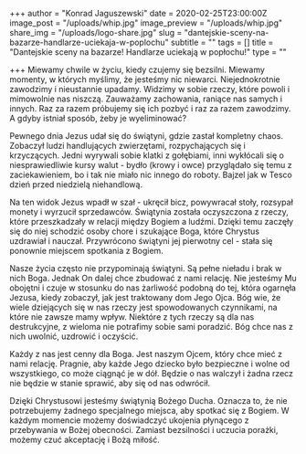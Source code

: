 +++
author = "Konrad Jaguszewski"
date = 2020-02-25T23:00:00Z
image_post = "/uploads/whip.jpg"
image_preview = "/uploads/whip.jpg"
share_img = "/uploads/logo-share.jpg"
slug = "dantejskie-sceny-na-bazarze-handlarze-uciekaja-w-poplochu"
subtitle = ""
tags = []
title = "Dantejskie sceny na bazarze! Handlarze uciekają w popłochu!"
type = ""

+++
Miewamy chwile w życiu, kiedy czujemy się bezsilni. Miewamy momenty, w których myślimy, że jesteśmy nic niewarci. Niejednokrotnie zawodzimy i nieustannie upadamy. Widzimy w sobie rzeczy, które powoli i mimowolnie nas niszczą. Zauważamy zachowania, raniące nas samych i innych. Raz za razem próbujemy się ich pozbyć i raz za razem zawodzimy. A gdyby istniał sposób, żeby je wyeliminować?

Pewnego dnia Jezus udał się do świątyni, gdzie zastał kompletny chaos. Zobaczył ludzi handlujących zwierzętami, rozpychających się i krzyczących. Jedni wyrywali sobie klatki z gołębiami, inni wykłócali się o niesprawiedliwie kursy walut - bydło (krowy i owce) przyglądało się temu z zaciekawieniem, bo i tak nie miało nic innego do roboty. Bajzel jak w Tesco dzień przed niedzielą niehandlową.

Na ten widok Jezus wpadł w szał - ukręcił bicz, powywracał stoły, rozsypał monety i wyrzucił sprzedawców. Świątynia została oczyszczona z rzeczy, które przeszkadzały w relacji między Bogiem a ludźmi. Dzięki temu zaczęły się do niej schodzić osoby chore i szukające Boga, które Chrystus uzdrawiał i nauczał. Przywrócono świątyni jej pierwotny cel - stała się ponownie miejscem spotkania z Bogiem.

Nasze życia często nie przypominają świątyni. Są pełne nieładu i brak w nich Boga. Jednak On dalej chce zbudować z nami relację. Nie jesteśmy Mu obojętni i czuje w stosunku do nas żarliwość podobną do tej, która ogarnęła Jezusa, kiedy zobaczył, jak jest traktowany dom Jego Ojca. Bóg wie, że wiele dziejących się w nas rzeczy jest spowodowanych czynnikami, na które nie zawsze mamy wpływ. Niektóre z tych rzeczy są dla nas destrukcyjne, z wieloma nie potrafimy sobie sami poradzić. Bóg chce nas z nich uwolnić, uzdrowić i oczyścić.

Każdy z nas jest cenny dla Boga. Jest naszym Ojcem, który chce mieć z nami relację. Pragnie, aby każde Jego dziecko było bezpieczne i wolne od wszystkiego, co może ciągnąć je w dół. Będzie o nas walczył i żadna rzecz nie będzie w stanie sprawić, aby się od nas odwrócił.

Dzięki Chrystusowi jesteśmy świątynią Bożego Ducha. Oznacza to, że nie potrzebujemy żadnego specjalnego miejsca, aby spotkać się z Bogiem. W każdym momencie możemy doświadczyć ukojenia płynącego z przebywania w Bożej obecności. Zamiast bezsilności i uczucia porażki, możemy czuć akceptację i Bożą miłość.
